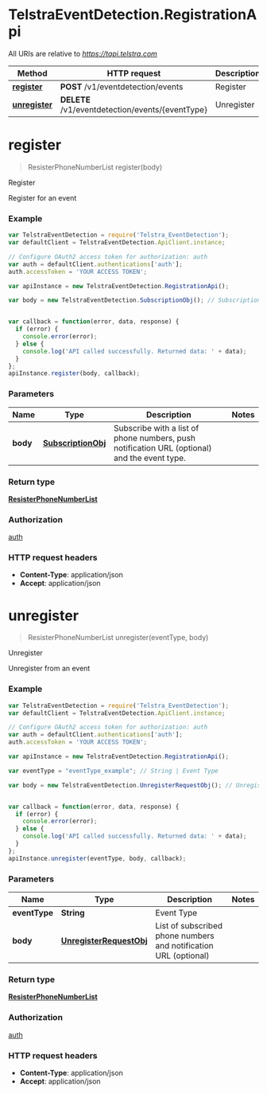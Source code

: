 # TelstraEventDetection.RegistrationApi

All URIs are relative to *https://tapi.telstra.com*

Method | HTTP request | Description
------------- | ------------- | -------------
[**register**](RegistrationApi.md#register) | **POST** /v1/eventdetection/events | Register
[**unregister**](RegistrationApi.md#unregister) | **DELETE** /v1/eventdetection/events/{eventType} | Unregister


<a name="register"></a>
# **register**
> ResisterPhoneNumberList register(body)

Register

Register for an event

### Example
```javascript
var TelstraEventDetection = require('Telstra_EventDetection');
var defaultClient = TelstraEventDetection.ApiClient.instance;

// Configure OAuth2 access token for authorization: auth
var auth = defaultClient.authentications['auth'];
auth.accessToken = 'YOUR ACCESS TOKEN';

var apiInstance = new TelstraEventDetection.RegistrationApi();

var body = new TelstraEventDetection.SubscriptionObj(); // SubscriptionObj | Subscribe with a list of phone numbers, push notification URL (optional) and the event type.


var callback = function(error, data, response) {
  if (error) {
    console.error(error);
  } else {
    console.log('API called successfully. Returned data: ' + data);
  }
};
apiInstance.register(body, callback);
```

### Parameters

Name | Type | Description  | Notes
------------- | ------------- | ------------- | -------------
 **body** | [**SubscriptionObj**](SubscriptionObj.md)| Subscribe with a list of phone numbers, push notification URL (optional) and the event type. | 

### Return type

[**ResisterPhoneNumberList**](ResisterPhoneNumberList.md)

### Authorization

[auth](../README.md#auth)

### HTTP request headers

 - **Content-Type**: application/json
 - **Accept**: application/json

<a name="unregister"></a>
# **unregister**
> ResisterPhoneNumberList unregister(eventType, body)

Unregister

Unregister from an event

### Example
```javascript
var TelstraEventDetection = require('Telstra_EventDetection');
var defaultClient = TelstraEventDetection.ApiClient.instance;

// Configure OAuth2 access token for authorization: auth
var auth = defaultClient.authentications['auth'];
auth.accessToken = 'YOUR ACCESS TOKEN';

var apiInstance = new TelstraEventDetection.RegistrationApi();

var eventType = "eventType_example"; // String | Event Type

var body = new TelstraEventDetection.UnregisterRequestObj(); // UnregisterRequestObj | List of subscribed phone numbers and notification URL (optional)


var callback = function(error, data, response) {
  if (error) {
    console.error(error);
  } else {
    console.log('API called successfully. Returned data: ' + data);
  }
};
apiInstance.unregister(eventType, body, callback);
```

### Parameters

Name | Type | Description  | Notes
------------- | ------------- | ------------- | -------------
 **eventType** | **String**| Event Type | 
 **body** | [**UnregisterRequestObj**](UnregisterRequestObj.md)| List of subscribed phone numbers and notification URL (optional) | 

### Return type

[**ResisterPhoneNumberList**](ResisterPhoneNumberList.md)

### Authorization

[auth](../README.md#auth)

### HTTP request headers

 - **Content-Type**: application/json
 - **Accept**: application/json


